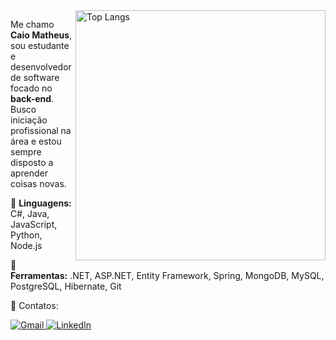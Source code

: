 <img src="https://github-readme-stats.vercel.app/api/top-langs/?username=CaioMtho" alt="Top Langs" min-width="400px" max-width="400px" width="400px" align="right">

<p align="left"> 
  Me chamo <strong>Caio Matheus</strong>, sou estudante e desenvolvedor de software focado no <strong>back-end</strong>.<br>
  Busco iniciação profissional na área e estou sempre disposto a aprender coisas novas.
</p>

<p align="left">
  🤖 <strong>Linguagens:</strong> C#, Java, JavaScript, Python, Node.js
</p>

<p align="left">
  🧰 <strong>Ferramentas:</strong> .NET, ASP.NET, Entity Framework, Spring, MongoDB, MySQL, PostgreSQL, Hibernate, Git
</p>

<p align="left">
  💌 Contatos:
</p>

<p align="left">
  <a href="mailto:caiomathol@gmail.com" title="Gmail">
    <img src="https://img.shields.io/badge/-Gmail-FF0000?style=flat-square&labelColor=FF0000&logo=gmail&logoColor=white" alt="Gmail"/>
  </a>
  <a href="https://www.linkedin.com/in/caio-matheus-de-oliveira-73656a2b2/" title="LinkedIn">
    <img src="https://img.shields.io/badge/-Linkedin-0e76a8?style=flat-square&logo=Linkedin&logoColor=white" alt="LinkedIn"/>
  </a>
</p>
